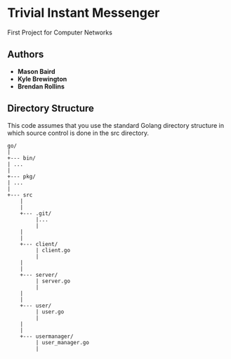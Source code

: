 # Trivial Instant Messenger
First Project for Computer Networks

## Authors
* **Mason Baird**
* **Kyle Brewington**
* **Brendan Rollins**

## Directory Structure
This code assumes that you use the standard Golang directory structure in which
source control is done in the src directory.

```
go/
|
+--- bin/
| ...
|
+--- pkg/
| ...
|
+--- src
    |
    | 
    +--- .git/
         |...
         |
    | 
    |
    +--- client/
         | client.go
         |
    |
    |
    +--- server/
         | server.go
         |
    |
    |
    +--- user/
         | user.go
         |
    |
    |
    +--- usermanager/
         | user_manager.go
         |

    
```

